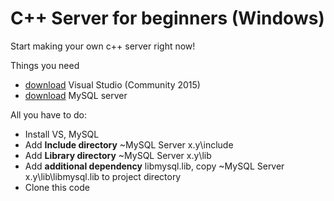 # C++ Server for beginners (Windows)

Start making your own c++ server right now!

Things you need
  - [download](https://www.visualstudio.com/) Visual Studio (Community 2015) 
  - [download](https://dev.mysql.com/downloads/mysql/) MySQL server 

All you have to do:
  - Install VS, MySQL
  - Add **Include directory** ~MySQL Server x.y\include
  - Add **Library directory** ~MySQL Server x.y\lib
  - Add **additional dependency** libmysql.lib, copy ~MySQL Server x.y\lib\libmysql.lib to project directory
  - Clone this code

